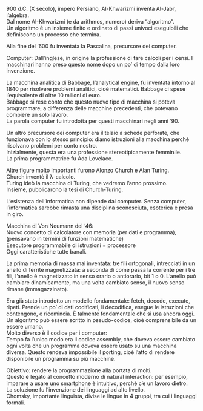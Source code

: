 900 d.C. (X secolo), impero Persiano, Al-Khwarizmi inventa Al-Jabr, l’algebra.  
Dal nome Al-Khwarizmi (e da arithmos, numero) deriva “algoritmo”.  
Un algoritmo è un insieme finito e ordinato di passi univoci eseguibili che definiscono un processo che termina.

Alla fine del ‘600 fu inventata la Pascalina, precursore dei computer.

Computer: Dall’inglese, in origine la professione di fare calcoli per i censi. I macchinari hanno preso questo nome dopo un po’ di tempo dalla loro invenzione.

La macchina analitica di Babbage, l’analytical engine, fu inventata intorno al 1840 per risolvere problemi analitici, cioè matematici. Babbage ci spese l’equivalente di oltre 10 milioni di euro.  
Babbage si rese conto che questo nuovo tipo di macchina si poteva programmare, a differenza delle macchine precedenti, che potevano compiere un solo lavoro.  
La parola computer fu introdotta per questi macchinari negli anni ‘90.

Un altro precursore dei computer era il telaio a schede perforate, che funzionava con lo stesso principio: diamo istruzioni alla macchina perché risolvano problemi per conto nostro.  
Inizialmente, questa era una professione stereotipicamente femminile.  
La prima programmatrice fu Ada Lovelace.

Altre figure molto importanti furono Alonzo Church e Alan Turing.  
Church inventò il λ-calcolo.  
Turing ideò la macchina di Turing, che vedremo l’anno prossimo.  
Insieme, pubblicarono la tesi di Church-Turing.

L’esistenza dell’informatica non dipende dai computer. Senza computer, l’informatica sarebbe rimasta una disciplina sconosciuta, esoterica e presa in giro.

Macchina di Von Neumann del ‘46:  
Nuovo concetto di calcolatore con memoria (per dati e programma), (pensavano in termini di funzioni matematiche)  
Esecutore programmabile di istruzioni = processore  
Oggi caratteristiche tutte banali.

La prima memoria di massa mai inventata: tre fili ortogonali, intrecciati in un anello di ferrite magnetizzata: a seconda di come passa la corrente per i tre fili, l’anello è magnetizzato in senso orario o antiorario, bit 1 o 0. L’anello può cambiare dinamicamente, ma una volta cambiato senso, il nuovo senso rimane (immagazzinato).

Era già stato introdotto un modello fondamentale: fetch, decode, execute, ripeti. Prende un po’ di dati codificati, li decodifica, esegue le istruzioni che contengono, e ricomincia. È talmente fondamentale che si usa ancora oggi.  
Un algoritmo può essere scritto in pseudo-codice, cioè comprensibile da un essere umano.  
Molto diverso è il codice per i computer:  
Tempo fa l’unico modo era il codice assembly, che doveva essere cambiato ogni volta che un programma doveva essere usato su una macchina diversa. Questo rendeva impossibile il porting, cioè l’atto di rendere disponibile un programma su più macchine.

Obiettivo: rendere la programmazione alla portata di molti.  
Questo è legato al concetto moderno di natural interaction: per esempio, imparare a usare uno smartphone è intuitivo, perché c’è un lavoro dietro.  
La soluzione fu l’invenzione dei linguaggi ad alto livello.  
Chomsky, importante linguista, divise le lingue in 4 gruppi, tra cui i linguaggi formali.